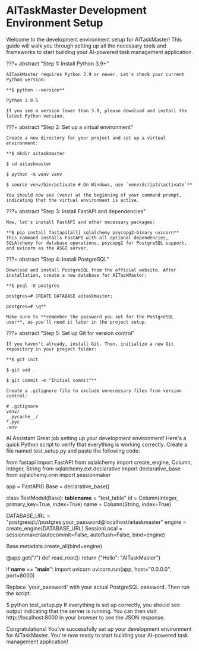 # AITaskMaster Development Environment Setup
Welcome to the development environment setup for AITaskMaster! This guide will walk you through setting up all the necessary tools and frameworks to start building your AI-powered task management application.

???+ abstract "Step 1: Install Python 3.9+"

	AITaskMaster requires Python 3.9 or newer. Let's check your current Python version:
	
	**$ python --version**
 	
	Python 3.9.5
 	
	If you see a version lower than 3.9, please download and install the latest Python version.

???+ abstract "Step 2: Set up a virtual environment"

	Create a new directory for your project and set up a virtual environment:
	
	**$ mkdir aitaskmaster
 	
	$ cd aitaskmaster
 	
	$ python -m venv venv
 	
	$ source venv/bin/activate # On Windows, use `venv\Scripts\activate`**
 	
	You should now see (venv) at the beginning of your command prompt, indicating that the virtual environment is active.

???+ abstract "Step 3: Install FastAPI and dependencies"

	Now, let's install FastAPI and other necessary packages:
	
	**$ pip install fastapi[all] sqlalchemy psycopg2-binary uvicorn**
	This command installs FastAPI with all optional dependencies, SQLAlchemy for database operations, psycopg2 for PostgreSQL support, and uvicorn as the ASGI server.

???+ abstract "Step 4: Install PostgreSQL"

	Download and install PostgreSQL from the official website. After installation, create a new database for AITaskMaster:
	
	**$ psql -U postgres
 	
	postgres=# CREATE DATABASE aitaskmaster;
	
 	postgres=# \q**
	
 	Make sure to **remember the password you set for the PostgreSQL user**, as you'll need it later in the project setup.

???+ abstract "Step 5: Set up Git for version control"

	If you haven't already, install Git. Then, initialize a new Git repository in your project folder:
	
	**$ git init
	
 	$ git add .
	
 	$ git commit -m "Initial commit"**
	
 	Create a .gitignore file to exclude unnecessary files from version control:
	
	# .gitignore
	venv/
	__pycache__/
	*.pyc
	.env
  
AI Assistant
Great job setting up your development environment! Here's a quick Python script to verify that everything is working correctly. Create a file named test_setup.py and paste the following code:

from fastapi import FastAPI
from sqlalchemy import create_engine, Column, Integer, String
from sqlalchemy.ext.declarative import declarative_base
from sqlalchemy.orm import sessionmaker

app = FastAPI()
Base = declarative_base()

class TestModel(Base):
    __tablename__ = "test_table"
    id = Column(Integer, primary_key=True, index=True)
    name = Column(String, index=True)

DATABASE_URL = "postgresql://postgres:your_password@localhost/aitaskmaster"
engine = create_engine(DATABASE_URL)
SessionLocal = sessionmaker(autocommit=False, autoflush=False, bind=engine)

Base.metadata.create_all(bind=engine)

@app.get("/")
def read_root():
    return {"Hello": "AITaskMaster"}

if __name__ == "__main__":
    import uvicorn
    uvicorn.run(app, host="0.0.0.0", port=8000)
  
Replace 'your_password' with your actual PostgreSQL password. Then run the script:

$ python test_setup.py
If everything is set up correctly, you should see output indicating that the server is running. You can then visit http://localhost:8000 in your browser to see the JSON response.

Congratulations! You've successfully set up your development environment for AITaskMaster. You're now ready to start building your AI-powered task management application!

